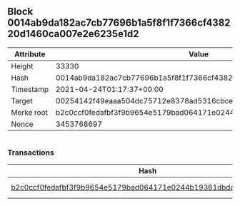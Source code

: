## Block 0014ab9da182ac7cb77696b1a5f8f1f7366cf438220d1460ca007e2e6235e1d2

Attribute | Value
--- | ---
Height | 33330
Hash | 0014ab9da182ac7cb77696b1a5f8f1f7366cf438220d1460ca007e2e6235e1d2
Timestamp | 2021-04-24T01:17:37+00:00
Target | 00254142f49eaaa504dc75712e8378ad5316cbcead634704b3734b6271167cc4
Merke root | b2c0ccf0fedafbf3f9b9654e5179bad064171e0244b19361dbdaf528acb36bf6
Nonce | 3453768697

```

```

### Transactions

Hash | Amount
--- | ---
[b2c0ccf0fedafbf3f9b9654e5179bad064171e0244b19361dbdaf528acb36bf6](b2c0ccf0fedafbf3f9b9654e5179bad064171e0244b19361dbdaf528acb36bf6.md) | 10.00000000 SKEPTI 
